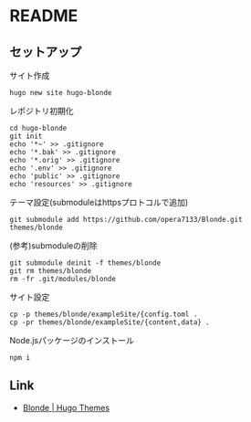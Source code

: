 # README

## セットアップ

サイト作成

```shell
hugo new site hugo-blonde
```

レポジトリ初期化

```shell
cd hugo-blonde
git init
echo '*~' >> .gitignore
echo '*.bak' >> .gitignore
echo '*.orig' >> .gitignore
echo '.env' >> .gitignore
echo 'public' >> .gitignore
echo 'resources' >> .gitignore
```

テーマ設定(submoduleはhttpsプロトコルで追加)

```shell
git submodule add https://github.com/opera7133/Blonde.git themes/blonde
```

(参考)submoduleの削除

```shell
git submodule deinit -f themes/blonde
git rm themes/blonde
rm -fr .git/modules/blonde
```

サイト設定

```shell
cp -p themes/blonde/exampleSite/{config.toml .
cp -pr themes/blonde/exampleSite/{content,data} .
```

Node.jsパッケージのインストール

```shell
npm i
```

## Link

* [Blonde \| Hugo Themes](https://themes.gohugo.io/blonde/)
